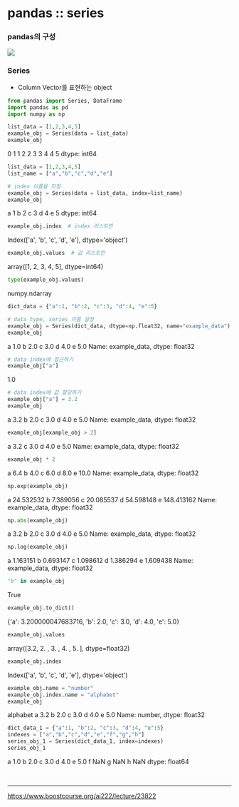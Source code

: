 # pandas :: series

### pandas의 구성


![](/images/pandas.png)
### Series

- Column Vector를 표현하는 object


```python
from pandas import Series, DataFrame
import pandas as pd
import numpy as np
```


```python
list_data = [1,2,3,4,5]
example_obj = Series(data = list_data)
example_obj
```




   0    1
    1    2
    2    3
    3    4
    4    5
    dtype: int64




```python
list_data = [1,2,3,4,5]
list_name = ["a","b","c","d","e"]

# index 이름을 지정
example_obj = Series(data = list_data, index=list_name) 
example_obj
```




   a    1
    b    2
    c    3
    d    4
    e    5
    dtype: int64




```python
example_obj.index  # index 리스트만
```




   Index(['a', 'b', 'c', 'd', 'e'], dtype='object')




```python
example_obj.values  # 값 리스트만
```




   array([1, 2, 3, 4, 5], dtype=int64)




```python
type(example_obj.values)
```




   numpy.ndarray




```python
dict_data = {"a":1, "b":2, "c":3, "d":4, "e":5}

# data type, series 이름 설정
example_obj = Series(dict_data, dtype=np.float32, name="example_data")
example_obj
```




   a    1.0
    b    2.0
    c    3.0
    d    4.0
    e    5.0
    Name: example_data, dtype: float32




```python
# data index에 접근하기
example_obj["a"]
```




   1.0




```python
# data index에 값 할당하기
example_obj["a"] = 3.2
example_obj
```




   a    3.2
    b    2.0
    c    3.0
    d    4.0
    e    5.0
    Name: example_data, dtype: float32




```python
example_obj[example_obj > 2]
```




   a    3.2
    c    3.0
    d    4.0
    e    5.0
    Name: example_data, dtype: float32




```python
example_obj * 2
```




   a     6.4
    b     4.0
    c     6.0
    d     8.0
    e    10.0
    Name: example_data, dtype: float32




```python
np.exp(example_obj)
```




   a     24.532532
    b      7.389056
    c     20.085537
    d     54.598148
    e    148.413162
    Name: example_data, dtype: float32




```python
np.abs(example_obj) 
```




   a    3.2
    b    2.0
    c    3.0
    d    4.0
    e    5.0
    Name: example_data, dtype: float32




```python
np.log(example_obj)
```




   a    1.163151
    b    0.693147
    c    1.098612
    d    1.386294
    e    1.609438
    Name: example_data, dtype: float32




```python
"b" in example_obj
```




   True




```python
example_obj.to_dict()
```




   {'a': 3.200000047683716, 'b': 2.0, 'c': 3.0, 'd': 4.0, 'e': 5.0}




```python
example_obj.values
```




   array([3.2, 2. , 3. , 4. , 5. ], dtype=float32)




```python
example_obj.index
```




   Index(['a', 'b', 'c', 'd', 'e'], dtype='object')




```python
example_obj.name = "number"
example_obj.index.name = "alphabet"
example_obj
```




   alphabet
    a    3.2
    b    2.0
    c    3.0
    d    4.0
    e    5.0
    Name: number, dtype: float32




```python
dict_data_1 = {"a":1, "b":2, "c":3, "d":4, "e":5}
indexes = ["a","b","c","d","e","f","g","h"]
series_obj_1 = Series(dict_data_1, index=indexes)
series_obj_1
```




   a    1.0
    b    2.0
    c    3.0
    d    4.0
    e    5.0
    f    NaN
    g    NaN
    h    NaN
    dtype: float64


<br/>

***
https://www.boostcourse.org/ai222/lecture/23822